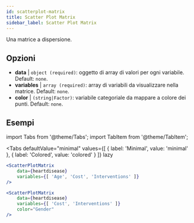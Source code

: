 ```yaml
---
id: scatterplot-matrix
title: Scatter Plot Matrix
sidebar_label: Scatter Plot Matrix
---
```


Una matrice a dispersione.

## Opzioni

* __data__ | `object (required)`: oggetto di array di valori per ogni variabile. Default: `none`.
* __variables__ | `array (required)`: array di variabili da visualizzare nella matrice. Default: `none`.
* __color__ | `(string|Factor)`: variabile categoriale da mappare a colore dei punti. Default: `none`.


## Esempi

import Tabs from '@theme/Tabs';
import TabItem from '@theme/TabItem';

<Tabs
    defaultValue="minimal"
    values={[
        { label: 'Minimal', value: 'minimal' },
        { label: 'Colored', value: 'colored' }
    ]}
    lazy
>

<TabItem value="minimal">

```jsx live
<ScatterPlotMatrix
    data={heartdisease} 
    variables={[ 'Age', 'Cost', 'Interventions' ]}
/>
```

</TabItem>

<TabItem value="colored">

```jsx live
<ScatterPlotMatrix
    data={heartdisease} 
    variables={[ 'Cost', 'Interventions' ]}
    color="Gender"
/>
```

</TabItem>

</Tabs>
